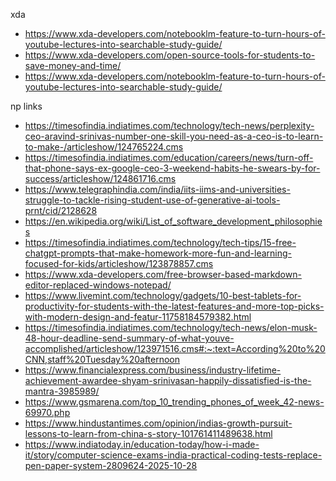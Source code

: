xda
* https://www.xda-developers.com/notebooklm-feature-to-turn-hours-of-youtube-lectures-into-searchable-study-guide/
* https://www.xda-developers.com/open-source-tools-for-students-to-save-money-and-time/
* https://www.xda-developers.com/notebooklm-feature-to-turn-hours-of-youtube-lectures-into-searchable-study-guide/


np links 
* https://timesofindia.indiatimes.com/technology/tech-news/perplexity-ceo-aravind-srinivas-number-one-skill-you-need-as-a-ceo-is-to-learn-to-make-/articleshow/124765224.cms
* https://timesofindia.indiatimes.com/education/careers/news/turn-off-that-phone-says-ex-google-ceo-3-weekend-habits-he-swears-by-for-success/articleshow/124861716.cms
* https://www.telegraphindia.com/india/iits-iims-and-universities-struggle-to-tackle-rising-student-use-of-generative-ai-tools-prnt/cid/2128628
* https://en.wikipedia.org/wiki/List_of_software_development_philosophies
* https://timesofindia.indiatimes.com/technology/tech-tips/15-free-chatgpt-prompts-that-make-homework-more-fun-and-learning-focused-for-kids/articleshow/123878857.cms
* https://www.xda-developers.com/free-browser-based-markdown-editor-replaced-windows-notepad/
* https://www.livemint.com/technology/gadgets/10-best-tablets-for-productivity-for-students-with-the-latest-features-and-more-top-picks-with-modern-design-and-featur-11758184579382.html
* https://timesofindia.indiatimes.com/technology/tech-news/elon-musk-48-hour-deadline-send-summary-of-what-youve-accomplished/articleshow/123971516.cms#:~:text=According%20to%20CNN,staff%20Tuesday%20afternoon
* https://www.financialexpress.com/business/industry-lifetime-achievement-awardee-shyam-srinivasan-happily-dissatisfied-is-the-mantra-3985989/
* https://www.gsmarena.com/top_10_trending_phones_of_week_42-news-69970.php
* https://www.hindustantimes.com/opinion/indias-growth-pursuit-lessons-to-learn-from-china-s-story-101761411489638.html
* https://www.indiatoday.in/education-today/how-i-made-it/story/computer-science-exams-india-practical-coding-tests-replace-pen-paper-system-2809624-2025-10-28


